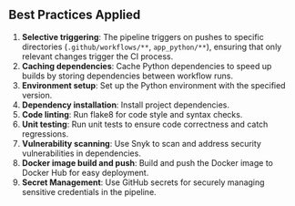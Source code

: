## Best Practices Applied

1. **Selective triggering**: The pipeline triggers on pushes to specific directories 
(`.github/workflows/**`, `app_python/**`), ensuring that only relevant changes trigger the CI process.
2. **Caching dependencies**: Cache Python dependencies to speed up builds by storing dependencies between workflow runs.
3. **Environment setup**: Set up the Python environment with the specified version.
4. **Dependency installation**: Install project dependencies.
5. **Code linting**: Run flake8 for code style and syntax checks.
6. **Unit testing**: Run unit tests to ensure code correctness and catch regressions.
7. **Vulnerability scanning**: Use Snyk to scan and address security vulnerabilities in dependencies.
8. **Docker image build and push**: Build and push the Docker image to Docker Hub for easy deployment.
9. **Secret Management**: Use GitHub secrets for securely managing sensitive credentials in the pipeline.


